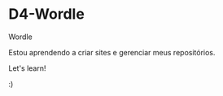 # D4-Wordle
 Wordle

Estou aprendendo a criar sites e gerenciar meus repositórios.

Let's learn!


:)